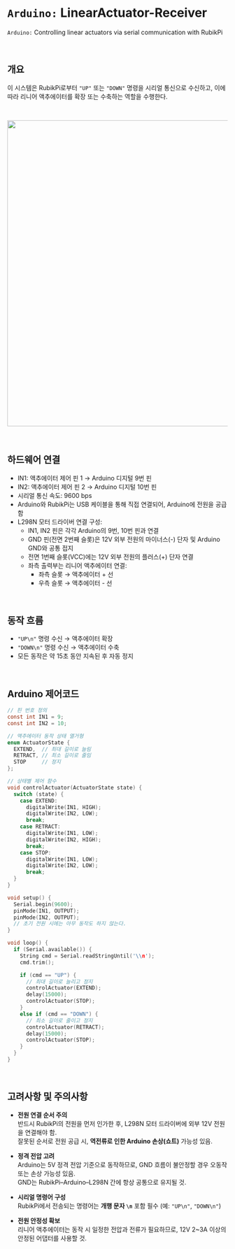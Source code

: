 # `Arduino:` LinearActuator-Receiver
`Arduino:` Controlling linear actuators via serial communication with RubikPi

<br>

## 개요

이 시스템은 RubikPi로부터 `"UP"` 또는 `"DOWN"` 명령을 시리얼 통신으로 수신하고, 이에 따라 리니어 액추에이터를 확장 또는 수축하는 역할을 수행한다.

<br>

<p align="center"><img src="https://github.com/user-attachments/assets/cd126946-7862-4712-a1a4-f9f3487c9770" width="700"/></p>

<br>


## 하드웨어 연결

- IN1: 액추에이터 제어 핀 1 → Arduino 디지털 9번 핀
- IN2: 액추에이터 제어 핀 2 → Arduino 디지털 10번 핀
- 시리얼 통신 속도: 9600 bps
- Arduino와 RubikPi는 USB 케이블을 통해 직접 연결되어, Arduino에 전원을 공급함
- L298N 모터 드라이버 연결 구성:
  - IN1, IN2 핀은 각각 Arduino의 9번, 10번 핀과 연결
  - GND 핀(전면 2번째 슬롯)은 12V 외부 전원의 마이너스(-) 단자 및 Arduino GND와 공통 접지
  - 전면 1번째 슬롯(VCC)에는 12V 외부 전원의 플러스(+) 단자 연결
  - 좌측 출력부는 리니어 액추에이터 연결:
    - 좌측 슬롯 → 액추에이터 + 선
    - 우측 슬롯 → 액추에이터 - 선

<br>

## 동작 흐름

- `"UP\n"` 명령 수신 → 액추에이터 확장
- `"DOWN\n"` 명령 수신 → 액추에이터 수축
- 모든 동작은 약 15초 동안 지속된 후 자동 정지

<br>

## Arduino 제어코드

```c
// 핀 번호 정의
const int IN1 = 9;
const int IN2 = 10;

// 액추에이터 동작 상태 열거형
enum ActuatorState {
  EXTEND,  // 최대 길이로 늘림
  RETRACT, // 최소 길이로 줄임
  STOP     // 정지
};

// 상태별 제어 함수
void controlActuator(ActuatorState state) {
  switch (state) {
    case EXTEND:
      digitalWrite(IN1, HIGH);
      digitalWrite(IN2, LOW);
      break;
    case RETRACT:
      digitalWrite(IN1, LOW);
      digitalWrite(IN2, HIGH);
      break;
    case STOP:
      digitalWrite(IN1, LOW);
      digitalWrite(IN2, LOW);
      break;
  }
}

void setup() {
  Serial.begin(9600);
  pinMode(IN1, OUTPUT);
  pinMode(IN2, OUTPUT);
  // 초기 전원 시에는 아무 동작도 하지 않는다.
}

void loop() {
  if (Serial.available()) {
    String cmd = Serial.readStringUntil('\\n');
    cmd.trim();

    if (cmd == "UP") {
      // 최대 길이로 늘리고 정지
      controlActuator(EXTEND);
      delay(15000);
      controlActuator(STOP);
    }
    else if (cmd == "DOWN") {
      // 최소 길이로 줄이고 정지
      controlActuator(RETRACT);
      delay(15000);
      controlActuator(STOP);
    }
  }
}
```

<br>

## 고려사항 및 주의사항

- **전원 연결 순서 주의**  
  반드시 RubikPi의 전원을 먼저 인가한 후, L298N 모터 드라이버에 외부 12V 전원을 연결해야 함.  
  잘못된 순서로 전원 공급 시, **역전류로 인한 Arduino 손상(쇼트)** 가능성 있음.

- **정격 전압 고려**  
  Arduino는 5V 정격 전압 기준으로 동작하므로, GND 흐름이 불안정할 경우 오동작 또는 손상 가능성 있음.  
  GND는 RubikPi–Arduino–L298N 간에 항상 공통으로 유지될 것.

- **시리얼 명령어 구성**  
  RubikPi에서 전송되는 명령어는 **개행 문자 `\n`** 포함 필수 (예: `"UP\n"`, `"DOWN\n"`)

- **전원 안정성 확보**  
  리니어 액추에이터는 동작 시 일정한 전압과 전류가 필요하므로, 12V 2~3A 이상의 안정된 어댑터를 사용할 것.

<br>
